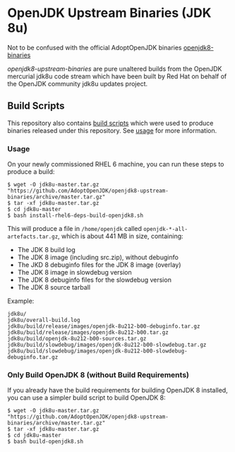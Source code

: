 # OpenJDK Upstream Binaries (JDK 8u)

Not to be confused with the official AdoptOpenJDK binaries [openjdk8-binaries](https://github.com/AdoptOpenJDK/openjdk8-binaries)

_openjdk8-upstream-binaries_ are pure unaltered builds from the OpenJDK mercurial jdk8u code stream which have been built by Red Hat on behalf of the OpenJDK community jdk8u updates project.

## Build Scripts

This repository also contains [build scripts](install-rhel6-deps-build-openjdk8.sh) which were used to produce binaries released under this repository. See [usage](README.md#Usage) for more information.

### Usage

On your newly commissioned RHEL 6 machine, you can run these steps to produce a build:

    $ wget -O jdk8u-master.tar.gz "https://github.com/AdoptOpenJDK/openjdk8-upstream-binaries/archive/master.tar.gz"
    $ tar -xf jdk8u-master.tar.gz
    $ cd jdk8u-master
    $ bash install-rhel6-deps-build-openjdk8.sh

This will produce a file in `/home/openjdk` called `openjdk-*-all-artefacts.tar.gz`,
which is about 441 MB in size, containing:

 * The JDK 8 build log
 * The JDK 8 image (including src.zip), without debuginfo
 * The JKD 8 debuginfo files for the JDK 8 image (overlay)
 * The JDK 8 image in slowdebug version
 * The JDK 8 debuginfo files for the slowdebug version
 * The JDK 8 source tarball

Example:

    jdk8u/
    jdk8u/overall-build.log
    jdk8u/build/release/images/openjdk-8u212-b00-debuginfo.tar.gz
    jdk8u/build/release/images/openjdk-8u212-b00.tar.gz
    jdk8u/build/openjdk-8u212-b00-sources.tar.gz
    jdk8u/build/slowdebug/images/openjdk-8u212-b00-slowdebug.tar.gz
    jdk8u/build/slowdebug/images/openjdk-8u212-b00-slowdebug-debuginfo.tar.gz


### Only Build OpenJDK 8 (without Build Requirements)

If you already have the build requirements for building OpenJDK 8 installed, you can
use a simpler build script to build OpenJDK 8:

    $ wget -O jdk8u-master.tar.gz "https://github.com/AdoptOpenJDK/openjdk8-upstream-binaries/archive/master.tar.gz"
    $ tar -xf jdk8u-master.tar.gz
    $ cd jdk8u-master
    $ bash build-openjdk8.sh
